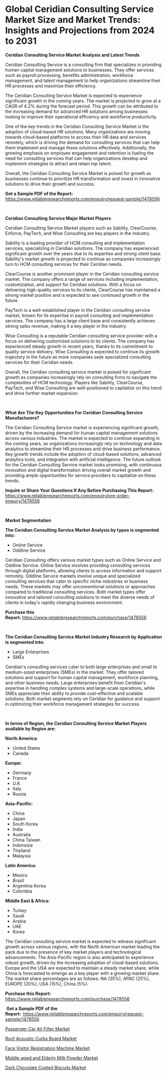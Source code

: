 <p><h1>Global Ceridian Consulting Service Market Size and Market Trends: Insights and Projections from 2024 to 2031</h1></p><p><strong>Ceridian Consulting Service Market Analysis and Latest Trends</strong></p>
<p><p>Ceridian Consulting Service is a consulting firm that specializes in providing human capital management solutions to businesses. They offer services such as payroll processing, benefits administration, workforce management, and talent management to help organizations streamline their HR processes and maximize their efficiency.</p><p>The Ceridian Consulting Service Market is expected to experience significant growth in the coming years. The market is projected to grow at a CAGR of 4.2% during the forecast period. This growth can be attributed to the increasing demand for advanced HR solutions among businesses looking to improve their operational efficiency and workforce productivity.</p><p>One of the key trends in the Ceridian Consulting Service Market is the adoption of cloud-based HR solutions. Many organizations are moving towards cloud-based platforms to access their HR data and services remotely, which is driving the demand for consulting services that can help them implement and manage these solutions effectively. Additionally, the growing emphasis on employee engagement and retention is fueling the need for consulting services that can help organizations develop and implement strategies to attract and retain top talent.</p><p>Overall, the Ceridian Consulting Service Market is poised for growth as businesses continue to prioritize HR transformation and invest in innovative solutions to drive their growth and success.</p></p>
<p><strong>Get a Sample PDF of the Report:&nbsp;</strong> <a href="https://www.reliableresearchreports.com/enquiry/request-sample/1478556">https://www.reliableresearchreports.com/enquiry/request-sample/1478556</a></p>
<p>&nbsp;</p>
<p><strong>Ceridian Consulting Service Major Market Players</strong></p>
<p><p>Ceridian Consulting Service Market players such as Sability, ClearCourse, Enforce, PayTech, and Wise Consulting are key players in the industry.</p><p>Sability is a leading provider of HCM consulting and implementation services, specializing in Ceridian solutions. The company has experienced significant growth over the years due to its expertise and strong client base. Sability's market growth is projected to continue as companies increasingly turn to HCM consulting services for their Ceridian needs.</p><p>ClearCourse is another prominent player in the Ceridian consulting service market. The company offers a range of services including implementation, customization, and support for Ceridian solutions. With a focus on delivering high-quality services to its clients, ClearCourse has maintained a strong market position and is expected to see continued growth in the future.</p><p>PayTech is a well-established player in the Ceridian consulting service market, known for its expertise in payroll consulting and implementation services. The company has a large client base and consistently achieves strong sales revenue, making it a key player in the industry.</p><p>Wise Consulting is a reputable Ceridian consulting service provider with a focus on delivering customized solutions to its clients. The company has experienced steady growth in recent years, thanks to its commitment to quality service delivery. Wise Consulting is expected to continue its growth trajectory in the future as more companies seek specialized consulting services for their Ceridian needs.</p><p>Overall, the Ceridian consulting service market is poised for significant growth as companies increasingly rely on consulting firms to navigate the complexities of HCM technology. Players like Sability, ClearCourse, PayTech, and Wise Consulting are well-positioned to capitalize on this trend and drive further market expansion.</p></p>
<p>&nbsp;</p>
<p><strong>What Are The Key Opportunities For Ceridian Consulting Service Manufacturers?</strong></p>
<p><p>The Ceridian Consulting Service market is experiencing significant growth, driven by the increasing demand for human capital management solutions across various industries. The market is expected to continue expanding in the coming years, as organizations increasingly rely on technology and data analytics to streamline their HR processes and drive business performance. Key growth trends include the adoption of cloud-based solutions, advanced analytics tools, and integration with artificial intelligence. The future outlook for the Ceridian Consulting Service market looks promising, with continuous innovation and digital transformation driving overall market growth and providing ample opportunities for service providers to capitalize on these trends.</p></p>
<p><strong>Inquire or Share Your Questions If Any Before Purchasing This Report:</strong> <a href="https://www.reliableresearchreports.com/enquiry/pre-order-enquiry/1478556">https://www.reliableresearchreports.com/enquiry/pre-order-enquiry/1478556</a></p>
<p>&nbsp;</p>
<p><strong>Market Segmentation</strong></p>
<p><strong>The Ceridian Consulting Service Market Analysis by types is segmented into:</strong></p>
<p><ul><li>Online Service</li><li>Oddline Service</li></ul></p>
<p><p>Ceridian Consulting offers various market types such as Online Service and Oddline Service. Online Service involves providing consulting services through digital platforms, allowing clients to access information and support remotely. Oddline Service markets involve unique and specialized consulting services that cater to specific niche industries or business needs. These markets may offer unconventional solutions or approaches compared to traditional consulting services. Both market types offer innovative and tailored consulting solutions to meet the diverse needs of clients in today's rapidly changing business environment.</p></p>
<p><strong>Purchase this Report:&nbsp;</strong><a href="https://www.reliableresearchreports.com/purchase/1478556">https://www.reliableresearchreports.com/purchase/1478556</a></p>
<p>&nbsp;</p>
<p><strong>The Ceridian Consulting Service Market Industry Research by Application is segmented into:</strong></p>
<p><ul><li>Large Enterprises</li><li>SMEs</li></ul></p>
<p><p>Ceridian's consulting services cater to both large enterprises and small to medium-sized enterprises (SMEs) in the market. They offer tailored solutions and support for human capital management, workforce planning, and other business needs. Large enterprises benefit from Ceridian's expertise in handling complex systems and large-scale operations, while SMEs appreciate their ability to provide cost-effective and scalable solutions. Both market segments rely on Ceridian for guidance and support in optimizing their workforce management strategies for success.</p></p>
<p>&nbsp;</p>
<p><strong>In terms of Region, the Ceridian Consulting Service Market Players available by Region are:</strong></p>
<p>
    <p> <strong> North America: </strong>
        <ul>
            <li>United States</li>
            <li>Canada</li>
        </ul>
        </p> 
    <p> <strong> Europe: </strong>
        <ul>
            <li>Germany</li>
            <li>France</li>
            <li>U.K.</li>
            <li>Italy</li>
            <li>Russia</li>
        </ul>
        </p> 
    <p> <strong> Asia-Pacific: </strong>
        <ul>
            <li>China</li>
            <li>Japan</li>
            <li>South Korea</li>
            <li>India</li>
            <li>Australia</li>
            <li>China Taiwan</li>
            <li>Indonesia</li>
            <li>Thailand</li>
            <li>Malaysia</li>
        </ul>
        </p> 
    <p> <strong> Latin America: </strong>
        <ul>
            <li>Mexico</li>
            <li>Brazil</li>
            <li>Argentina Korea</li>
            <li>Colombia</li>
        </ul>
        </p> 
    <p> <strong> Middle East & Africa: </strong>
        <ul>
            <li>Turkey</li>
            <li>Saudi</li>
            <li>Arabia</li>
            <li>UAE</li>
            <li>Korea</li>
        </ul>
    </p>
    </p>
<p><p>The Ceridian consulting service market is expected to witness significant growth across various regions, with the North American market leading the pack due to the presence of key market players and technological advancements. The Asia-Pacific region is also anticipated to experience robust growth, driven by the increasing adoption of cloud-based solutions. Europe and the USA are expected to maintain a steady market share, while China is forecasted to emerge as a key player with a growing market share. The market share percentages are as follows: NA (35%), APAC (25%), EUROPE (20%), USA (15%), China (5%).</p></p>
<p><strong>Purchase this Report: </strong><a href="https://www.reliableresearchreports.com/purchase/1478556">https://www.reliableresearchreports.com/purchase/1478556</a></p>
<p>&nbsp;<strong>Get a Sample PDF of the Report:&nbsp;&nbsp;</strong><a href="https://www.reliableresearchreports.com/enquiry/request-sample/1478556">https://www.reliableresearchreports.com/enquiry/request-sample/1478556</a></p>
<p><strong></strong></p>
<p><p><a href="https://github.com/GroverBarry/Market-Research-Report-List-3/blob/main/passenger-car-air-filter-market.md">Passenger Car Air Filter Market</a></p><p><a href="https://issuu.com/reportprime-2/docs/roof-acoustic-curbs-board-market-size-2030.pptx">Roof Acoustic Curbs Board Market</a></p><p><a href="https://issuu.com/reportprime-2/docs/face-visitor-registration-machine-market-size-2030">Face Visitor Registration Machine Market</a></p><p><a href="https://github.com/lylyparadise/Market-Research-Report-List-1/blob/main/middle-aged-and-elderly-milk-powder-market.md">Middle-aged and Elderly Milk Powder Market</a></p><p><a href="https://github.com/johnbach50/Market-Research-Report-List-1/blob/main/dark-chocolate-coated-biscuits-market.md">Dark Chocolate Coated Biscuits Market</a></p></p>